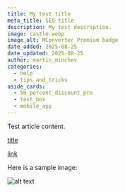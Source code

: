 ```yaml
---
title: My test title
meta_title: SEO title
description: My test description.
image: castle.webp
image_alt: MConverter Premium badge
date_added: 2025-08-25
date_updated: 2025-08-25
author: martin_minchev
categories:
  - help
  - tips_and_tricks
aside_cards:
  - 50_percent_discount_pro
  - test_box
  - mobile_app
---
```


Test article content.

[title](https://www.example.com)

<a href="https://example.com" target="_blank" rel="nofollow noopener">link</a>

Here is a sample image:

![alt text](road.webp)
